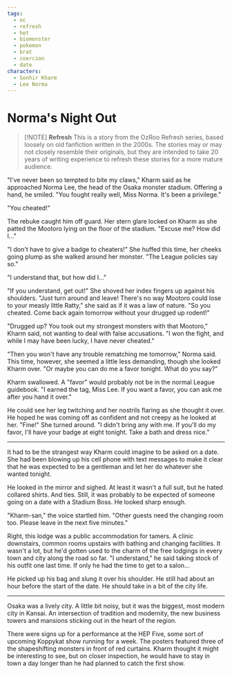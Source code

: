 ```yaml
---
tags:
  - oc
  - refresh
  - het
  - biomonster
  - pokemon
  - brat
  - coercion
  - date
characters:
  - Sonhir Kharm
  - Lee Norma
---
```


# Norma's Night Out

> [!NOTE] **Refresh**
> This is a story from the OzRoo Refresh series, based loosely on old fanfiction written in the 2000s. The stories may or may not closely resemble their originals, but they are intended to take 20 years of writing experience to refresh these stories for a more mature audience.

"I've never been so tempted to bite my claws," Kharm said as he approached Norma Lee, the head of the Osaka monster stadium. Offering a hand, he smiled. "You fought really well, Miss Norma. It's been a privilege."

"You cheated!"

The rebuke caught him off guard. Her stern glare locked on Kharm as she patted the Mootoro lying on the floor of the stadium. "Excuse me? How did I..."

"I don't have to give a badge to cheaters!" She huffed this time, her cheeks going plump as she walked around her monster. "The League policies say so."

"I understand that, but how did I..."

"If you understand, get out!" She shoved her index fingers up against his shoulders. "Just turn around and leave! There's no way Mootoro could lose to your measly little Ratty," she said as if it was a law of nature. "So you cheated. Come back again tomorrow without your drugged up rodent!"

"Drugged up? You took out my strongest monsters with that Mootoro," Kharm said, not wanting to deal with false accusations. "I won the fight, and while I may have been lucky, I have never cheated."

"Then you won't have any trouble rematching me tomorrow," Norma said. This time, however, she seemed a little less demanding, though she looked Kharm over. "Or maybe you can do me a favor tonight. What do you say?"

Kharm swallowed. A "favor" would probably not be in the normal League guidebook. "I earned the tag, Miss Lee. If you want a favor, you can ask me after you hand it over."

He could see her leg twitching and her nostrils flaring as she thought it over. He hoped he was coming off as confident and not creepy as he looked at her. "Fine!" She turned around. "I didn't bring any with me. If you'll do my favor, I'll have your badge at eight tonight. Take a bath and dress nice."

---
It had to be the strangest way Kharm could imagine to be asked on a date. She had been blowing up his cell phone with text messages to make it clear that he was expected to be a gentleman and let her do whatever she wanted tonight.

He looked in the mirror and sighed. At least it wasn't a full suit, but he hated collared shirts. And ties. Still, it was probably to be expected of someone going on a date with a Stadium Boss. He looked sharp enough.

"Kharm-san," the voice startled him. "Other guests need the changing room too. Please leave in the next five minutes."

Right, this lodge was a public accommodation for tamers. A clinic downstairs, common rooms upstairs with bathing and changing facilities. It wasn't a lot, but he'd gotten used to the charm of the free lodgings in every town and city along the road so far. "I understand," he said taking stock of his outfit one last time. If only he had the time to get to a salon...

He picked up his bag and slung it over his shoulder. He still had about an hour before the start of the date. He should take in a bit of the city life.

---
Osaka was a lively city. A little bit noisy, but it was the biggest, most modern city in Kansai. An intersection of tradition and modernity, the new business towers and mansions sticking out in the heart of the region.

There were signs up for a performance at the HEP Five, some sort of upcoming Koppykat show running for a week. The posters featured three of the shapeshifting monsters in front of red curtains. Kharm thought it might be interesting to see, but on closer inspection, he would have to stay in town a day longer than he had planned to catch the first show.
